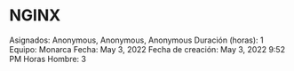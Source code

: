 # NGINX

Asignados: Anonymous, Anonymous, Anonymous
Duración (horas): 1
Equipo: Monarca
Fecha: May 3, 2022
Fecha de creación: May 3, 2022 9:52 PM
Horas Hombre: 3